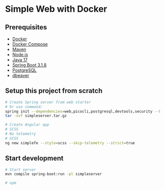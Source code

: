 # Simple Web with Docker

## Prerequisites

- [Docker](https://docs.docker.com/get-docker/)
- [Docker Compose](https://docs.docker.com/compose/install/)
- [Maven](https://maven.apache.org/install.html)
- [Node.js](https://nodejs.org/en/download/)
- [Java 17](https://www.oracle.com/java/technologies/downloads/#java17)
- [Spring Boot 3.1.8](https://spring.io/projects/spring-boot)
- [PostgreSQL](https://www.postgresql.org/download/)
- [dbeaver](https://dbeaver.io/download/)

## Setup this project from scratch
```bash
# Create Spring server from web starter
# Or use command:
spring init --dependencies=web,picocli,postgresql,devtools,security --build=maven --name=simpleserver --java-version=17 --spring-boot-version=3.1.8 simpleserver
tar -xvf simpleserver.tar.gz

# Create Angular app
# SCSS
# No telemetry
# SCSS
ng new simplefe --style=scss --skip-telemetry --strict=true

```

## Start development
```bash
# Start server
mvn compile spring-boot:run -pl simpleserver

# npm
```